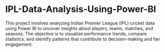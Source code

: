 # IPL-Data-Analysis-Using-Power-BI
This project involves analyzing Indian Premier League (IPL) cricket data using Power BI to uncover insights about players, teams, matches, and seasons. The objective is to visualize performance trends, compare statistics, and identify patterns that contribute to decision-making and fan engagement.
